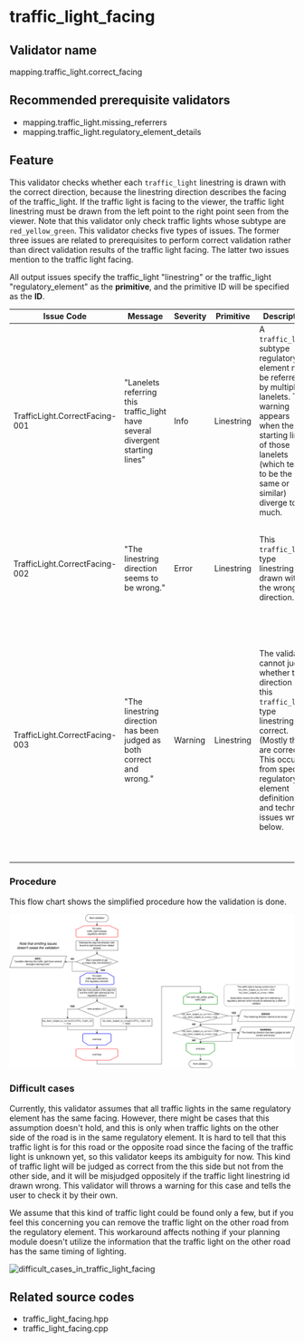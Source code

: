 # traffic_light_facing

## Validator name

mapping.traffic_light.correct_facing

## Recommended prerequisite validators

- mapping.traffic_light.missing_referrers
- mapping.traffic_light.regulatory_element_details

## Feature

This validator checks whether each `traffic_light` linestring is drawn with the correct direction, because the linestring direction describes the facing of the traffic_light.
If the traffic light is facing to the viewer, the traffic light linestring must be drawn from the left point to the right point seen from the viewer.
Note that this validator only check traffic lights whose subtype are `red_yellow_green`.
This validator checks five types of issues.
The former three issues are related to prerequisites to perform correct validation rather than direct validation results of the traffic light facing.
The latter two issues mention to the traffic light facing.

All output issues specify the traffic_light "linestring" or the traffic_light "regulatory_element" as the **primitive**, and the primitive ID will be specified as the **ID**.

| Issue Code                     | Message                                                                       | Severity | Primitive  | Description                                                                                                                                                                                                                 | Approach                                                                                                                                                                                                                                      |
| ------------------------------ | ----------------------------------------------------------------------------- | -------- | ---------- | --------------------------------------------------------------------------------------------------------------------------------------------------------------------------------------------------------------------------- | --------------------------------------------------------------------------------------------------------------------------------------------------------------------------------------------------------------------------------------------- |
| TrafficLight.CorrectFacing-001 | "Lanelets referring this traffic_light have several divergent starting lines" | Info     | Linestring | A `traffic_light` subtype regulatory element may be referred by multiple lanelets. This warning appears when the starting line of those lanelets (which tends to be the same or similar) diverge too much.                  | This hardly happens, but maybe the referring lanelet is completely wrong or the traffic light cannot be seen from the starting edge of the referring lanelet.                                                                                 |
| TrafficLight.CorrectFacing-002 | "The linestring direction seems to be wrong."                                 | Error    | Linestring | This `traffic_light` type linestring is drawn with the wrong direction.                                                                                                                                                     | Fix the traffic light linestring so that it is drawn from the left to the right seen from the stop line.                                                                                                                                      |
| TrafficLight.CorrectFacing-003 | "The linestring direction has been judged as both correct and wrong."         | Warning  | Linestring | The validator cannot judge whether the direction of this `traffic_light` type linestring is correct. (Mostly they are correct.) This occurs from special regulatory element definitions and technical issues written below. | This occurs in the [Difficult Case](#difficult-cases) written below. This validator currently cannot determine that the traffic light facing is correct in this case, so please recheck it by yourself and please ignore it if it is correct. |

### Procedure

This flow chart shows the simplified procedure how the validation is done.

![traffic_light_facing_procedure](../../media/traffic_light_facing_procedure.svg)

### Difficult cases

Currently, this validator assumes that all traffic lights in the same regulatory element has the same facing.
However, there might be cases that this assumption doesn't hold, and this is only when traffic lights on the other side of the road is in the same regulatory element.
It is hard to tell that this traffic light is for this road or the opposite road since the facing of the traffic light is unknown yet, so this validator keeps its ambiguity for now.
This kind of traffic light will be judged as correct from the this side but not from the other side, and it will be misjudged oppositely if the traffic light linestring id drawn wrong.
This validator will throws a warning for this case and tells the user to check it by their own.

We assume that this kind of traffic light could be found only a few, but if you feel this concerning you can remove the traffic light on the other road from the regulatory element. This workaround affects nothing if your planning module doesn't utilize the information that the traffic light on the other road has the same timing of lighting.

![difficult_cases_in_traffic_light_facing](../../media/traffic_light_facing_difficult_cases.svg)

## Related source codes

- traffic_light_facing.hpp
- traffic_light_facing.cpp
